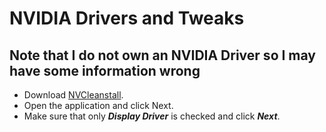 # NVIDIA Drivers and Tweaks
## Note that I do not own an NVIDIA Driver so I may have some information wrong
- Download [NVCleanstall](https://www.techpowerup.com/download/techpowerup-nvcleanstall/).
- Open the application and click Next.
- Make sure that only ***Display Driver*** is checked and click ***Next***.
